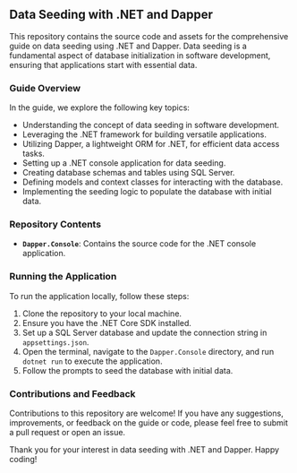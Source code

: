 ## Data Seeding with .NET and Dapper

This repository contains the source code and assets for the comprehensive guide on data seeding using .NET and Dapper. Data seeding is a fundamental aspect of database initialization in software development, ensuring that applications start with essential data.

### Guide Overview

In the guide, we explore the following key topics:

- Understanding the concept of data seeding in software development.
- Leveraging the .NET framework for building versatile applications.
- Utilizing Dapper, a lightweight ORM for .NET, for efficient data access tasks.
- Setting up a .NET console application for data seeding.
- Creating database schemas and tables using SQL Server.
- Defining models and context classes for interacting with the database.
- Implementing the seeding logic to populate the database with initial data.

### Repository Contents

- **`Dapper.Console`**: Contains the source code for the .NET console application.

### Running the Application

To run the application locally, follow these steps:

1. Clone the repository to your local machine.
2. Ensure you have the .NET Core SDK installed.
3. Set up a SQL Server database and update the connection string in `appsettings.json`.
4. Open the terminal, navigate to the `Dapper.Console` directory, and run `dotnet run` to execute the application.
5. Follow the prompts to seed the database with initial data.

### Contributions and Feedback

Contributions to this repository are welcome! If you have any suggestions, improvements, or feedback on the guide or code, please feel free to submit a pull request or open an issue.

Thank you for your interest in data seeding with .NET and Dapper. Happy coding!
